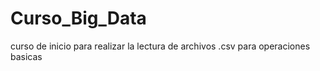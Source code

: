# Curso_Big_Data
curso de inicio para realizar la lectura de archivos .csv para operaciones basicas 
